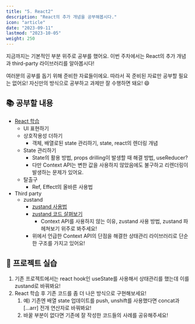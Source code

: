 ```yaml
---
title: "5. React2"
description: "React의 추가 개념을 공부해봅시다."
icon: "article"
date: "2023-09-11"
lastmod: "2023-10-05"
weight: 250
---
```


지금까지는 기본적인 부분 위주로 공부를 했어요. 이번 주차에서는 React의 추가 개념과 third-party 라이브러리를 알아봅시다!

여러분의 공부를 돕기 위해 준비한 자료들이에요. 따라서 꼭 준비된 자료만 공부할 필요는 없어요! 자신만의 방식으로 공부하고 과제만 잘 수행하면 돼요! 😄

## 📚 공부할 내용

- [React 학습](https://ko.react.dev/learn/describing-the-ui)
  - UI 표현하기
  - 상호작용성 더하기
    - 객체, 배열로된 state 관리하기, state, react의 렌더링 개념
  - State 관리하기
    - State의 활용 방법, props drilling이 발생할 때 해결 방법, useReducer?
    - 다만 Context API는 변한 값을 사용하지 않았음에도 불구하고 리렌더링이 발생하는 문제가 있어요.
  - 탈출구
    - Ref, Effect의 올바른 사용법
- Third party
  - zustand
    - [zustand 사용법](https://velog.io/@yeonsubaek/React-Zustand%EB%A1%9C-%ED%8E%B8%EB%A6%AC%ED%95%98%EA%B2%8C-%EC%83%81%ED%83%9C%EA%B4%80%EB%A6%AC%ED%95%98%EA%B8%B0)
    - [zustand 코드 살펴보기](https://ui.toast.com/posts/ko_20210812)
      - Context API를 사용하지 않는 이유, zustand 사용 방법, zustand 파헤쳐보기 위주로 봐주세요!
    - 위에서 언급한 Context API의 단점을 해결한 상태관리 라이브러리로 단순한 구조를 가지고 있어요!

## 🎯 프로젝트 실습

1. 기존 프로젝트에서는 react hook인 useState를 사용해서 상태관리를 했는데 이를 zustand로 바꿔봐요!
2. React 학습 후 기존 코드를 좀 더 나은 방식으로 구현해보세요!
   1. 예) 기존엔 배열 state 업데이트를 push, unshift를 사용했다면 concat과 [...arr] 전개 연산자로 바꿔봐요!
   2. 바꿀 부분이 없다면 기존에 잘 작성한 코드들의 사례를 공유해주세요!
